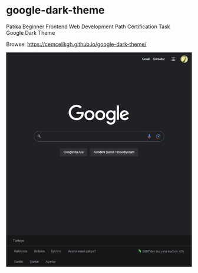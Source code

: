 # google-dark-theme
Patika Beginner Frontend Web Development Path Certification Task
<br>Google Dark Theme

Browse: <https://cemcelikgh.github.io/google-dark-theme/>

[![Google Dark Theme Preview](./assets/google-dark-theme-preview.jpg "Browse Google Dark Theme")](https://cemcelikgh.github.io/google-dark-theme/)
